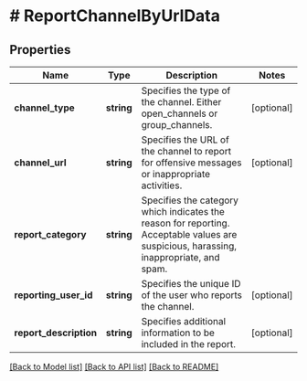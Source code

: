 # # ReportChannelByUrlData

## Properties

Name | Type | Description | Notes
------------ | ------------- | ------------- | -------------
**channel_type** | **string** | Specifies the type of the channel. Either open_channels or group_channels. | [optional]
**channel_url** | **string** | Specifies the URL of the channel to report for offensive messages or inappropriate activities. | [optional]
**report_category** | **string** | Specifies the category which indicates the reason for reporting. Acceptable values are suspicious, harassing, inappropriate, and spam. |
**reporting_user_id** | **string** | Specifies the unique ID of the user who reports the channel. | [optional]
**report_description** | **string** | Specifies additional information to be included in the report. | [optional]

[[Back to Model list]](../../README.md#models) [[Back to API list]](../../README.md#endpoints) [[Back to README]](../../README.md)
